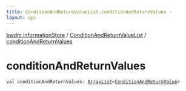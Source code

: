 ```yaml
---
title: ConditionAndReturnValueList.conditionAndReturnValues - 
layout: api
---
```


<div class='api-docs-breadcrumbs'><a href="../index.html">bwdm.informationStore</a> / <a href="index.html">ConditionAndReturnValueList</a> / <a href="./condition-and-return-values.html">conditionAndReturnValues</a></div>

# conditionAndReturnValues

<div class="signature"><code><span class="keyword">val </span><span class="identifier">conditionAndReturnValues</span><span class="symbol">: </span><a href="http://docs.oracle.com/javase/6/docs/api/java/util/ArrayList.html"><span class="identifier">ArrayList</span></a><span class="symbol">&lt;</span><a href="-condition-and-return-value/index.html"><span class="identifier">ConditionAndReturnValue</span></a><span class="symbol">&gt;</span></code></div>
